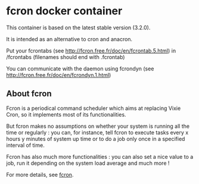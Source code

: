 # fcron docker container

This container is based on the latest stable version (3.2.0).

It is intended as an alternative to cron and anacron.

Put your fcrontabs (see http://fcron.free.fr/doc/en/fcrontab.5.html) in /fcrontabs (filenames should end with .fcrontab)

You can communicate with the daemon using fcrondyn (see http://fcron.free.fr/doc/en/fcrondyn.1.html)

## About fcron

Fcron is a periodical command scheduler which aims at replacing Vixie Cron, so it implements most of its functionalities.

But fcron makes no assumptions on whether your system is running all the time or regularly : you can, for instance, tell fcron to execute tasks every x hours y minutes of system up time or to do a job only once in a specified interval of time.

Fcron has also much more functionalities : you can also set a nice value to a job, run it depending on the system load average and much more !

For more details, see [fcron](http://fcron.free.fr).
